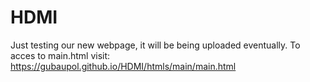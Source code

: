 # HDMI
Just testing our new webpage, it will be being uploaded eventually.
To acces to main.html visit: https://gubaupol.github.io/HDMI/htmls/main/main.html
